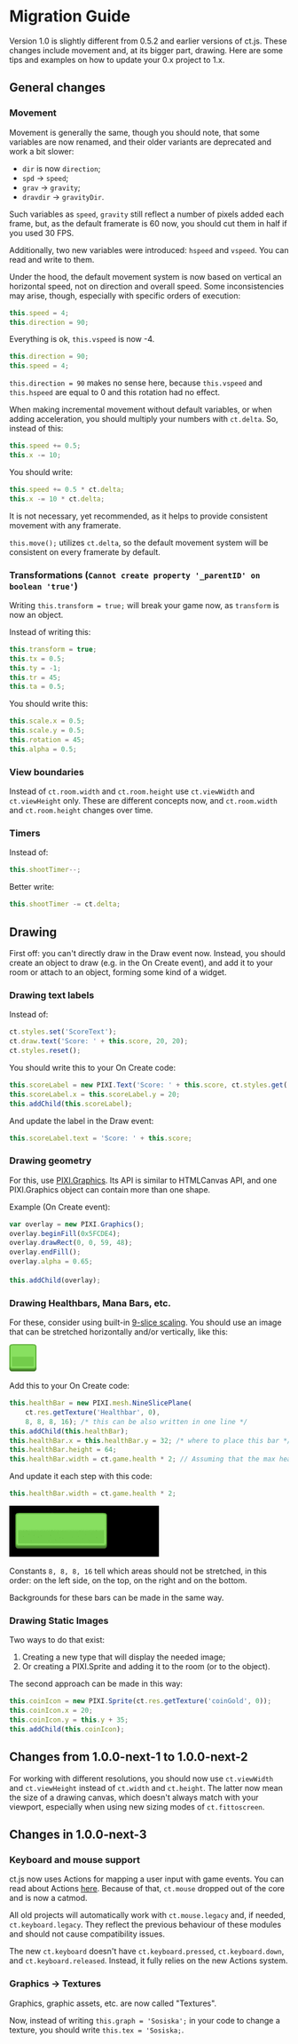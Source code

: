 # Migration Guide

Version 1.0 is slightly different from 0.5.2 and earlier versions of ct.js. These changes include movement and, at its bigger part, drawing. Here are some tips and examples on how to update your 0.x project to 1.x.

## General changes

### Movement

Movement is generally the same, though you should note, that some variables are now renamed, and their older variants are deprecated and work a bit slower:

* `dir` is now `direction`;
* `spd` → `speed`;
* `grav` → `gravity`;
* `dravdir` → `gravityDir`.

Such variables as `speed`, `gravity` still reflect a number of pixels added each frame, but, as the default framerate is 60 now, you should cut them in half if you used 30 FPS.

Additionally, two new variables were introduced: `hspeed` and `vspeed`. You can read and write to them.

Under the hood, the default movement system is now based on vertical an horizontal speed, not on direction and overall speed. Some inconsistencies may arise, though, especially with specific orders of execution:

```js
this.speed = 4;
this.direction = 90;
```

Everything is ok, `this.vspeed` is now -4.

```js
this.direction = 90;
this.speed = 4;
```

`this.direction = 90` makes no sense here, because `this.vspeed` and `this.hspeed` are equal to 0 and this rotation had no effect.

When making incremental movement without default variables, or when adding acceleration, you should multiply your numbers with `ct.delta`. So, instead of this:

```js
this.speed += 0.5;
this.x -= 10;
```

You should write:

```js
this.speed += 0.5 * ct.delta;
this.x -= 10 * ct.delta;
```

It is not necessary, yet recommended, as it helps to provide consistent movement with any framerate. 

`this.move();` utilizes `ct.delta`, so the default movement system will be consistent on every framerate by default.

### Transformations (`Cannot create property '_parentID' on boolean 'true'`)

Writing `this.transform = true;` will break your game now, as `transform` is now an object.

Instead of writing this:

```js
this.transform = true;
this.tx = 0.5;
this.ty = -1;
this.tr = 45;
this.ta = 0.5;
```

You should write this:

```js
this.scale.x = 0.5;
this.scale.y = 0.5;
this.rotation = 45;
this.alpha = 0.5;
```

### View boundaries

Instead of `ct.room.width` and `ct.room.height` use `ct.viewWidth` and `ct.viewHeight` only. These are different concepts now, and `ct.room.width` and `ct.room.height` changes over time.

### Timers
Instead of:

```js
this.shootTimer--;
```

Better write:

```js
this.shootTimer -= ct.delta;
```

## Drawing

First off: you can't directly draw in the Draw event now. Instead, you should create an object to draw (e.g. in the On Create event), and add it to your room or attach to an object, forming some kind of a widget.

### Drawing text labels

Instead of:

```js
ct.styles.set('ScoreText');
ct.draw.text('Score: ' + this.score, 20, 20);
ct.styles.reset();
```

You should write this to your On Create code:

```js
this.scoreLabel = new PIXI.Text('Score: ' + this.score, ct.styles.get('ScoreText'));
this.scoreLabel.x = this.scoreLabel.y = 20;
this.addChild(this.scoreLabel);
```

And update the label in the Draw event:

```js
this.scoreLabel.text = 'Score: ' + this.score;
```

### Drawing geometry

For this, use [PIXI.Graphics](https://pixijs.download/release/docs/PIXI.Graphics.html). Its API is similar to HTMLCanvas API, and one PIXI.Graphics object can contain more than one shape.

Example (On Create event):

```js
var overlay = new PIXI.Graphics();
overlay.beginFill(0x5FCDE4);
overlay.drawRect(0, 0, 59, 48);
overlay.endFill();
overlay.alpha = 0.65;

this.addChild(overlay);
```

### Drawing Healthbars, Mana Bars, etc.

For these, consider using built-in [9-slice scaling](https://en.wikipedia.org/wiki/9-slice_scaling). You should use an image that can be stretched horizontally and/or vertically, like this:

![](./images/migrationBarSource.png)

Add this to your On Create code:

```js
this.healthBar = new PIXI.mesh.NineSlicePlane(
    ct.res.getTexture('Healthbar', 0),
    8, 8, 8, 16); /* this can be also written in one line */
this.addChild(this.healthBar);
this.healthBar.x = this.healthBar.y = 32; /* where to place this bar */
this.healthBar.height = 64;
this.healthBar.width = ct.game.health * 2; // Assuming that the max health is 100 and you want 100×2 = 200px wide bar
```

And update it each step with this code:	

```js
this.healthBar.width = ct.game.health * 2;
```

![](./images/migrationBars.gif)

Constants `8, 8, 8, 16` tell which areas should not be stretched, in this order: on the left side, on the top, on the right and on the bottom.

Backgrounds for these bars can be made in the same way.

### Drawing Static Images

Two ways to do that exist:

1. Creating a new type that will display the needed image;
2. Or creating a PIXI.Sprite and adding it to the room (or to the object).

The second approach can be made in this way:

```js
this.coinIcon = new PIXI.Sprite(ct.res.getTexture('coinGold', 0));
this.coinIcon.x = 20;
this.coinIcon.y = this.y + 35;
this.addChild(this.coinIcon);
```

## Changes from 1.0.0-next-1 to 1.0.0-next-2

For working with different resolutions, you should now use `ct.viewWidth` and `ct.viewHeight` instead of `ct.width` and `ct.height`. The latter now mean the size of a drawing canvas, which doesn't always match with your viewport, especially when using new sizing modes of `ct.fittoscreen`.

## Changes in 1.0.0-next-3

### Keyboard and mouse support

ct.js now uses Actions for mapping a user input with game events. You can read about Actions [here](/actions.html). Because of that, `ct.mouse` dropped out of the core and is now a catmod.

All old projects will automatically work with `ct.mouse.legacy` and, if needed, `ct.keyboard.legacy`. They reflect the previous behaviour of these modules and should not cause compatibility issues.

The new `ct.keyboard` doesn't have `ct.keyboard.pressed`, `ct.keyboard.down`, and `ct.keyboard.released`. Instead, it fully relies on the new Actions system.

### Graphics -> Textures

Graphics, graphic assets, etc. are now called "Textures".

Now, instead of writing `this.graph = 'Sosiska';` in your code to change a texture, you should write `this.tex = 'Sosiska;`.